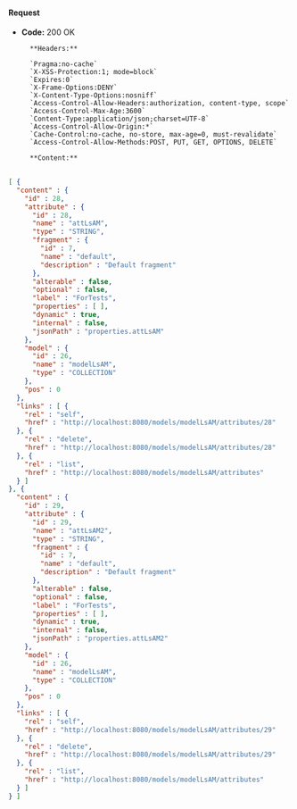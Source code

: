 #### Request

* **Code:** 200 OK

        **Headers:**

        `Pragma:no-cache`
        `X-XSS-Protection:1; mode=block`
        `Expires:0`
        `X-Frame-Options:DENY`
        `X-Content-Type-Options:nosniff`
        `Access-Control-Allow-Headers:authorization, content-type, scope`
        `Access-Control-Max-Age:3600`
        `Content-Type:application/json;charset=UTF-8`
        `Access-Control-Allow-Origin:*`
        `Cache-Control:no-cache, no-store, max-age=0, must-revalidate`
        `Access-Control-Allow-Methods:POST, PUT, GET, OPTIONS, DELETE`

        **Content:**

```json
    
[ {
  "content" : {
    "id" : 28,
    "attribute" : {
      "id" : 28,
      "name" : "attLsAM",
      "type" : "STRING",
      "fragment" : {
        "id" : 7,
        "name" : "default",
        "description" : "Default fragment"
      },
      "alterable" : false,
      "optional" : false,
      "label" : "ForTests",
      "properties" : [ ],
      "dynamic" : true,
      "internal" : false,
      "jsonPath" : "properties.attLsAM"
    },
    "model" : {
      "id" : 26,
      "name" : "modelLsAM",
      "type" : "COLLECTION"
    },
    "pos" : 0
  },
  "links" : [ {
    "rel" : "self",
    "href" : "http://localhost:8080/models/modelLsAM/attributes/28"
  }, {
    "rel" : "delete",
    "href" : "http://localhost:8080/models/modelLsAM/attributes/28"
  }, {
    "rel" : "list",
    "href" : "http://localhost:8080/models/modelLsAM/attributes"
  } ]
}, {
  "content" : {
    "id" : 29,
    "attribute" : {
      "id" : 29,
      "name" : "attLsAM2",
      "type" : "STRING",
      "fragment" : {
        "id" : 7,
        "name" : "default",
        "description" : "Default fragment"
      },
      "alterable" : false,
      "optional" : false,
      "label" : "ForTests",
      "properties" : [ ],
      "dynamic" : true,
      "internal" : false,
      "jsonPath" : "properties.attLsAM2"
    },
    "model" : {
      "id" : 26,
      "name" : "modelLsAM",
      "type" : "COLLECTION"
    },
    "pos" : 0
  },
  "links" : [ {
    "rel" : "self",
    "href" : "http://localhost:8080/models/modelLsAM/attributes/29"
  }, {
    "rel" : "delete",
    "href" : "http://localhost:8080/models/modelLsAM/attributes/29"
  }, {
    "rel" : "list",
    "href" : "http://localhost:8080/models/modelLsAM/attributes"
  } ]
} ]
```

